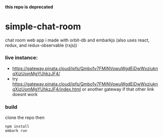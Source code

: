 #### this repo is deprecated
# simple-chat-room
chat room web app i made with orbit-db and embarkjs (also uses react, redux, and redux-observable (rxjs))

### live instance: 
- https://gateway.pinata.cloud/ipfs/Qmbo1v7FMiNVowuWgdEiDwWxziuknqXizUomMgYUhkzJF4/
- try https://gateway.pinata.cloud/ipfs/Qmbo1v7FMiNVowuWgdEiDwWxziuknqXizUomMgYUhkzJF4/index.html or another gateway if that other link doesnt work

### build
clone the repo then
```
npm install
embark run
```
